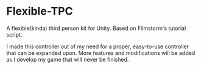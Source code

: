 # Flexible-TPC
A flexible(kinda) third person kit for Unity. Based on Filmstorm's tutorial script.

I made this controller out of my need for a proper, easy-to-use controller that can be expanded upon. 
More features and modifications will be added as I develop my game that will never be finished.
